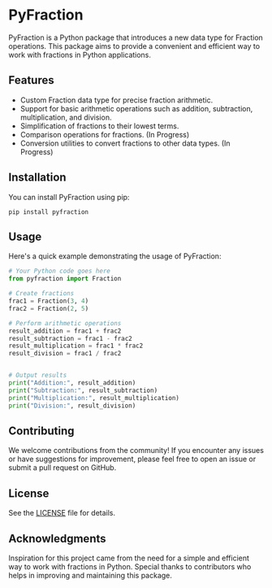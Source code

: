 
# PyFraction

PyFraction is a Python package that introduces a new data type for Fraction operations. This package aims to provide a convenient and efficient way to work with fractions in Python applications.

## Features

* Custom Fraction data type for precise fraction arithmetic.
* Support for basic arithmetic operations such as addition, subtraction, multiplication, and division.
* Simplification of fractions to their lowest terms.
* Comparison operations for fractions. (In Progress)
* Conversion utilities to convert fractions to other data types. (In Progress)


## Installation
You can install PyFraction using pip:

```pip install pyfraction ```

## Usage

Here's a quick example demonstrating the usage of PyFraction:

```python
# Your Python code goes here
from pyfraction import Fraction

# Create fractions
frac1 = Fraction(3, 4)
frac2 = Fraction(2, 5)

# Perform arithmetic operations
result_addition = frac1 + frac2
result_subtraction = frac1 - frac2
result_multiplication = frac1 * frac2
result_division = frac1 / frac2


# Output results
print("Addition:", result_addition)
print("Subtraction:", result_subtraction)
print("Multiplication:", result_multiplication)
print("Division:", result_division)

```

## Contributing

We welcome contributions from the community! If you encounter any issues or have suggestions for improvement, please feel free to open an issue or submit a pull request on GitHub.

## License
See the [LICENSE](licence.txt) file for details.

## Acknowledgments
Inspiration for this project came from the need for a simple and efficient way to work with fractions in Python.
Special thanks to contributors who helps in improving and maintaining this package.
